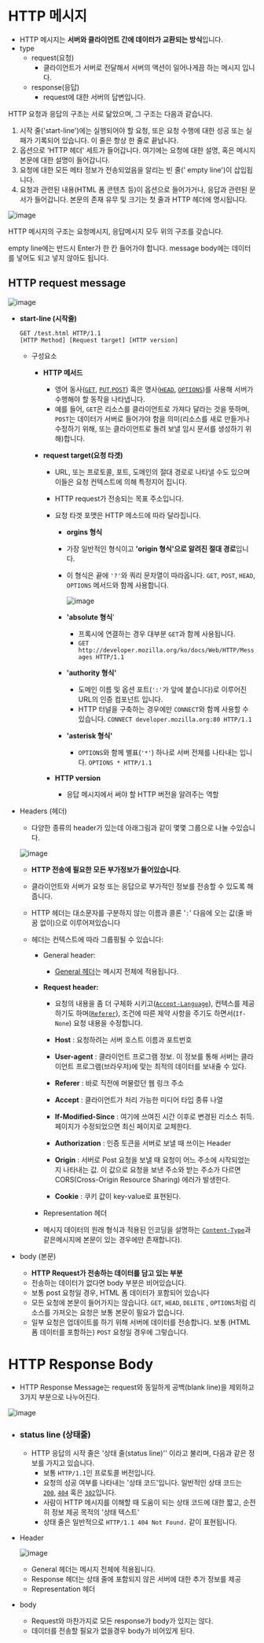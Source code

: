 # HTTP 메시지

- HTTP 메시지는 **서버와 클라이언트 간에 데이터가 교환되는 방식**입니다.
- type
  - request(요청)
    - 클라이언트가 서버로 전달해서 서버의 액션이 일어나게끔 하는 메시지 입니다.
  - response(응답)
    - request에 대한 서버의 답변입니다.

HTTP 요청과 응답의 구조는 서로 닮았으며, 그 구조는 다음과 같습니다.

1. 시작 줄('start-line')에는 실행되어야 할 요청, 또은 요청 수행에 대한 성공 또는 실패가 기록되어 있습니다. 이 줄은 항상 한 줄로 끝납니다.
2. 옵션으로 'HTTP 헤더' 세트가 들어갑니다. 여기에는 요청에 대한 설명, 혹은 메시지 본문에 대한 설명이 들어갑니다.
3. 요청에 대한 모든 메타 정보가 전송되었음을 알리는 빈 줄(' empty line')이 삽입됩니다.
4. 요청과 관련된 내용(HTML 폼 콘텐츠 등)이 옵션으로 들어가거나, 응답과 관련된 문서가 들어갑니다. 본문의 존재 유무 및 크기는 첫 줄과 HTTP 헤더에 명시됩니다.

![image](https://github.com/user-attachments/assets/5463abdb-40a5-479f-acb1-73a4d08d2b95)


HTTP 메시지의 구조는 요청메시지, 응답메시지 모두 위의 구조를 갖습니다.

 empty line에는 반드시 Enter가 한 칸 들어가야 합니다. message body에는 데이터를 넣어도 되고 넣지 않아도 됩니다.



## HTTP request message

![image](https://github.com/user-attachments/assets/a9f11bd7-12b9-409f-b2ae-76518bd35ce2)

- **start-line  (시작줄)**

  ```
  GET /test.html HTTP/1.1
  [HTTP Method] [Request target] [HTTP version]
  ```

  - 구성요소

    - **HTTP 메서드**

      - 영어 동사([`GET`](https://developer.mozilla.org/ko/docs/Web/HTTP/Methods/GET), [`PUT`](https://developer.mozilla.org/ko/docs/Web/HTTP/Methods/PUT),[`POST`](https://developer.mozilla.org/ko/docs/Web/HTTP/Methods/POST)) 혹은 명사([`HEAD`](https://developer.mozilla.org/ko/docs/Web/HTTP/Methods/HEAD), [`OPTIONS`](https://developer.mozilla.org/ko/docs/Web/HTTP/Methods/OPTIONS))를 사용해 서버가 수행해야 할 동작을 나타냅니다. 
      - 예를 들어, `GET`은 리소스를 클라이언트로 가져다 달라는 것을 뜻하며, `POST`는 데이터가 서버로 들어가야 함을 의미(리소스를 새로 만들거나 수정하기 위해, 또는 클라이언트로 돌려 보낼 임시 문서를 생성하기 위해)합니다.

    - **request target(요청 타겟)**

      - URL, 또는  프로토콜, 포트, 도메인의 절대 경로로 나타낼 수도 있으며 이들은 요청 컨텍스트에 의해 특정지어 집니다.

      - HTTP request가 전송되는 목표 주소입니다.

      - 요청 타겟 포맷은 HTTP 메소드에 따라 달라집니다. 

        - **orgins 형식**

        - 가장 일반적인 형식이고 **'origin 형식'으로 알려진 절대 경로**입니다. 

        - 이 형식은 끝에 `'?'`와 쿼리 문자열이 따라옵니다. `GET`, `POST`, `HEAD`, `OPTIONS` 메서드와 함께 사용합니다.

          ![image](https://github.com/user-attachments/assets/a06c423f-630e-4cfa-9156-ca2f25576e82)


        - **'absolute 형식**'

          - 프록시에 연결하는 경우 대부분 `GET`과 함께 사용됩니다. 
          - `GET http://developer.mozilla.org/ko/docs/Web/HTTP/Messages HTTP/1.1`

        - **'authority 형식'**

          - 도메인 이름 및 옵션 포트(`':'`가 앞에 붙습니다)로 이루어진 URL의 인증 컴포넌트 입니다. 
          - HTTP 터널을 구축하는 경우에만 `CONNECT`와 함께 사용할 수 있습니다. `CONNECT developer.mozilla.org:80 HTTP/1.1`

          

        - **'asterisk 형식'**

          - `OPTIONS`와 함께 별표(`'*'`) 하나로 서버 전체를 나타내는 입니다. `OPTIONS * HTTP/1.1`

          

      - **HTTP version**

        - 응답 메시지에서 써야 할 HTTP 버전을 알려주는 역할

          

      

- Headers (헤더)

  - 다양한 종류의 header가 있는데  아래그림과 같이 몇몇 그룹으로 나눌 수있습니다.


  ![image](https://github.com/user-attachments/assets/47ad207d-5f8d-481a-ade1-b23dd4611d02)


  - **HTTP 전송에 필요한 모든 부가정보가 들어있습니다**.

  - 클라이언트와 서버가 요청 또는 응답으로 부가적인 정보를 전송할 수 있도록 해줍니다.

  - HTTP 헤더는 대소문자를 구분하지 않는 이름과 콜론 '`:`' 다음에 오는 값(줄 바꿈 없이)으로 이루어져있습니다

  - 헤더는 컨텍스트에 따라 그룹핑될 수 있습니다:

    - General header: 

      -  [General 헤더](https://developer.mozilla.org/ko/docs/Glossary/General_header)는 메시지 전체에 적용됩니다.
        

    - **Request header:** 

      - 요청의 내용을 좀 더 구체화 시키고([`Accept-Language`](https://developer.mozilla.org/ko/docs/Web/HTTP/Headers/Accept-Language)), 컨텍스를 제공하기도 하며([`Referer`](https://developer.mozilla.org/ko/docs/Web/HTTP/Headers/Referer)), 조건에 따른 제약 사항을 주기도 하면서(`If-None`) 요청 내용을 수정합니다.

        

      - **Host** : 요청하려는 서버 호스트 이름과 포트번호

      - **User-agent** : 클라이언트 프로그램 정보. 이 정보를 통해 서버는 클라이언트 프로그램(브라우저)에 맞는 최적의 데이터를 보내줄 수 있다.

      - **Referer** : 바로 직전에 머물렀던 웹 링크 주소 

      - **Accept** : 클라이언트가 처리 가능한 미디어 타입 종류 나열

      - **If-Modified-Since** : 여기에 쓰여진 시간 이후로 변경된 리소스 취득. 페이지가 수정되었으면 최신 페이지로 교체한다.

      - **Authorization** : 인증 토큰을 서버로 보낼 때 쓰이는 Header

      - **Origin** : 서버로 Post 요청을 보낼 때 요청이 어느 주소에 시작되었는지 나타내는 값. 이 값으로 요청을 보낸 주소와 받는 주소가 다르면 CORS(Cross-Origin Resource Sharing) 에러가 발생한다.

      - **Cookie** : 쿠키 값이 key-value로 표현된다.

    

    -  Representation 헤더
      - 메시지 데이터의 원래 형식과 적용된 인코딩을 설명하는 [`Content-Type`](https://developer.mozilla.org/ko/docs/Web/HTTP/Headers/Content-Type)과 같은메시지에 본문이 있는 경우에만 존재합니다).



- body (본문)
  - **HTTP Request가 전송하는 데이터를 담고 있는 부분**
  - 전송하는 데이터가 없다면 body 부분은 비어있습니다.
  - 보통 post 요청일 경우, HTML 폼 데이터가 포함되어 있습니다
  - 모든 요청에 본문이 들어가지는 않습니다. `GET`, `HEAD`, `DELETE` , `OPTIONS`처럼 리소스를 가져오는 요청은 보통 본문이 필요가 없습니다.
  -  일부 요청은 업데이트를 하기 위해 서버에 데이터를 전송합니다. 보통 (HTML 폼 데이터를 포함하는) `POST` 요청일 경우에 그렇습니다.



# HTTP Response Body

- HTTP Response Message는 request와 동일하게 공백(blank line)을 제외하고 3가지 부분으로 나누어진다.

![image](https://github.com/user-attachments/assets/281da8a5-79c9-42f2-ae10-83ae808057d0)


- ### status line (상태줄)

  - HTTP 응답의 시작 줄은 '상태 줄(status line)'' 이라고 불리며, 다음과 같은 정보를 가지고 있습니다.
    - 보통 `HTTP/1.1`인 프로토콜 버전입니다.
    - 요청의 성공 여부를 나타내는 '상태 코드'입니다. 일반적인 상태 코드는 [`200`](https://developer.mozilla.org/ko/docs/Web/HTTP/Status/200), [`404`](https://developer.mozilla.org/ko/docs/Web/HTTP/Status/404) 혹은 [`302`](https://developer.mozilla.org/ko/docs/Web/HTTP/Status/302)입니다.
    - 사람이 HTTP 메시지를 이해할 때 도움이 되는 상태 코드에 대한 짧고, 순전히 정보 제공 목적의 '상태 텍스트'
    - 상태 줄은 일반적으로 `HTTP/1.1 404 Not Found.` 같이 표현됩니다.





- Header

  ![image](https://github.com/user-attachments/assets/5bc109b2-0eec-4408-b2e9-28988eefb116)


  - General 헤더는 메시지 전체에 적용됩니다.
  - Response 헤더는 상태 줄에 포함되지 않은 서버에 대한 추가 정보를 제공
  - Representation 헤더



- body

  - Request와 마찬가지로 모든 response가 body가 있지는 않다.
  - 데이터를 전송할 필요가 없을경우 body가 비어있게 된다.

  
